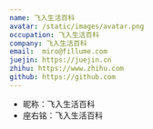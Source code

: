 ```yaml
---
name: 飞入生活百科
avatar: /static/images/avatar.png
occupation: 飞入生活百科
company: 飞入生活百科
email:  miro@fillume.com
juejin: https://juejin.cn
zhihu: https://www.zhihu.com
github: https://github.com
---
```



- 昵称：飞入生活百科
- 座右铭：飞入生活百科

